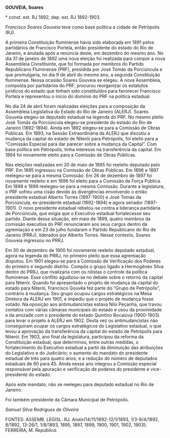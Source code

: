 **GOUVEIA, Soares**

\* const. est. RJ 1892; dep. est. RJ 1892-1903.

*Francisco Soares Gouveia* teve como base política a cidade de
Petrópolis (RJ).

A primeira Constituição fluminense havia sido elaborada em 1891 pelos
partidários de Francisco Portela, então presidente do estado do Rio de
Janeiro, e anulada após a renúncia deste, em dezembro do mesmo ano. No
dia 31 de janeiro de 1892 uma nova eleição foi realizada para compor a
nova Assembleia Constituinte, que foi formada por membros do Partido
Republicano Fluminense (PRF), presidida por José Tomás da Porciúncula e
que promulgaria, no dia 9 de abril do mesmo ano, a segunda Constituição
fluminense. Nessa ocasião Soares Gouveia se elegeu. A nova Assembleia,
composta por partidários do PRF, procurou reorganizar os estatutos
jurídicos do estado que tinham sido constituídos para favorecer
Francisco Portela e representou o início do domínio do PRF na política
estadual.

No dia 24 de abril foram realizadas eleições para a composição da
Assembleia Legislativa do Estado do Rio de Janeiro (ALERJ). Soares
Gouveia elegeu-se deputado estadual na legenda do PRF. No mesmo pleito
José Tomás da Porciúncula elegeu-se presidente do estado do Rio de
Janeiro (1892-1894). Ainda em 1892 elegeu-se para a Comissão de Obras
Públicas. Em 1893, na Sessão Extraordinária da ALERJ que discutiu a
mudança da capital do estado de Niterói para Petrópolis, foi eleito para
a “Comissão Especial para dar parecer sobre a mudança da Capital”. Com
base política em Petrópolis, tinha interesse na transferência da
capital. Em 1894 foi novamente eleito para a Comissão de Obras Públicas.

Nas eleições realizadas em 20 de maio de 1895 foi reeleito deputado pelo
PRF. Em 1895 ingressou na Comissão de Obras Públicas. Em 1896 e 1897
reelegeu-se para a mesma Comissão. Em 26 de dezembro de 1897 foi
novamente reeleito e em 1898 foi eleito para a Comissão da Força
Pública. Em 1898 e 1899 reelegeu-se para a mesma Comissão. Durante a
legislatura, o PRF sofreu uma cisão devido às divergências envolvendo o
então presidente estadual Alberto Torres (1897-1900) e José Tomás da
Porciúncula, ex-presidente estadual (1892-1894) e agora senador
(1897-1901). O novo presidente estadual rebelou-se contra a liderança
partidária de Porciúncula, que exigia que o Executivo estadual
fortalecesse seu partido. Diante dessa situação, em maio de 1899, quatro
membros da comissão executiva do PRF renunciaram aos seus cargos dentro
da agremiação e em 23 de julho fundaram o Partido Republicano do Rio de
Janeiro (PRRJ), liderados por Alberto Torres. Nesse contexto, Soares
Gouveia ingressou no PRRJ.

Em 30 de dezembro de 1900 foi novamente reeleito deputado estadual,
agora na legenda do PRRJ, no primeiro pleito que essa agremiação
disputou. Em 1901 elegeu-se para a Comissão de Verificação dos Poderes
do primeiro e segundo distrito. Compôs o grupo ligado a Hermogêneo Silva
dentro do PRRJ, que rivalizaria com os nilistas o controle da política
fluminense. Esse conflito agudizou-se no debate sobre o retorno da
capital para Niterói. Quando foi apresentado o projeto de mudança da
capital do estado para Niterói, Francisco Gouvêa fez parte do “Grupo de
Petrópolis”, contrário à mudança. Seu grupo ocupou cargos estratégicos
na Mesa Diretora da ALERJ em 1901, e impediu que o projeto de mudança
fosse votado. Na oposição aos antimudancistas estava Nilo Peçanha, que
travou contatos com várias câmaras municipais do estado e usou da
proximidade e da amizade com o presidente do estado Quintino Bocaiúva
(1900-1903) para levar o projeto à ALERJ em 1902. Desta vez os
antimudancistas não conseguiram ocupar os cargos estratégicos do
Legislativo estadual, o que levou a aprovação da transferência da
capital do estado de Petrópolis para Niterói. Em 1903, ano final da
legislatura, participou da reforma da Constituição estadual, que
determinou, entre outras medidas, o fortalecimento do Executivo estadual
a partir da diminuição das atribuições do Legislativo e do Judiciário; o
aumento do mandato do presidente estadual de três para quatro anos; e a
redução do número de deputados estaduais de 60 para 45. Ainda nesse ano
integrou a Comissão especial responsável pela apuração e verificação de
poderes do presidente e vice-presidente do estado.

Após este mandato, não se reelegeu para deputado estadual no Rio de
Janeiro.

Foi também presidente da Câmara Municipal de Petrópolis.

*Samuel Silva Rodrigues de Oliveira*

FONTES: ASSEMB. LEGISL. RJ. *Anais*(14/11/1892-12/1/1893, 1/3-9/4/1892,
8/1892, 13-26/1, 1/8/1893, 1895, 1897, 1899, 1900, 1901, 1902, 1903);
FERREIRA, M. *República*.

